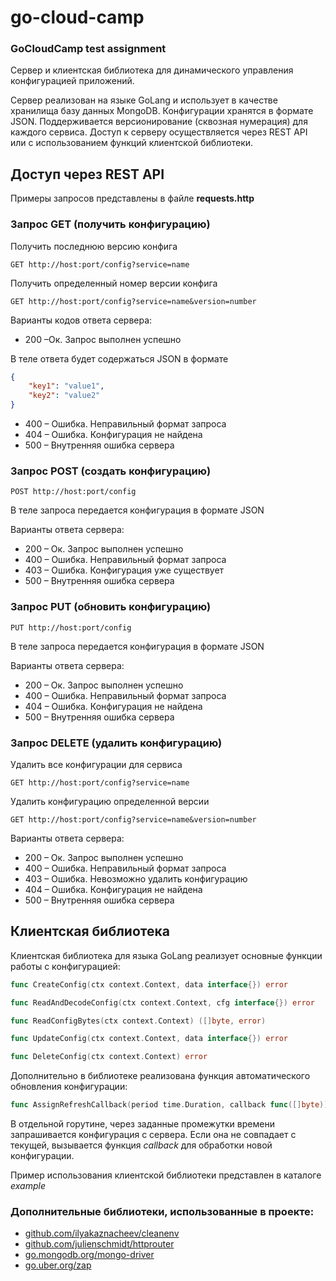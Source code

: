 # go-cloud-camp

### GoCloudCamp test assignment

Сервер и клиентская библиотека для динамического управления конфигурацией приложений.

Сервер реализован на языке GoLang и использует в качестве хранилища базу данных MongoDB. Конфигурации хранятся в формате JSON. Поддерживается версионирование (сквозная нумерация) для каждого сервиса. Доступ к серверу осуществляется через REST API или с использованием функций клиентской библиотеки.

## Доступ через REST API

Примеры запросов представлены в файле **requests.http**

### Запрос GET (получить конфигурацию)

Получить последнюю версию конфига

```
GET http://host:port/config?service=name
```

Получить определенный номер версии конфига

```
GET http://host:port/config?service=name&version=number
```

Варианты кодов ответа сервера:

- 200 –Ок. Запрос выполнен успешно

В теле ответа будет содержаться JSON в формате

```json
{
	"key1": "value1",
	"key2": "value2"
}
```

- 400 – Ошибка. Неправильный формат запроса
- 404 – Ошибка. Конфигурация не найдена
- 500 – Внутренняя ошибка сервера

### Запрос POST (создать конфигурацию)

```
POST http://host:port/config
```

В теле запроса передается конфигурация в формате JSON

Варианты ответа сервера:

- 200 – Ок. Запрос выполнен успешно
- 400 – Ошибка. Неправильный формат запроса
- 403 – Ошибка. Конфигурация уже существует
- 500 – Внутренняя ошибка сервера

### Запрос PUT (обновить конфигурацию)

```
PUT http://host:port/config
```

В теле запроса передается конфигурация в формате JSON

Варианты ответа сервера:

- 200 – Ок. Запрос выполнен успешно
- 400 – Ошибка. Неправильный формат запроса
- 404 – Ошибка. Конфигурация не найдена
- 500 – Внутренняя ошибка сервера

### Запрос DELETE (удалить конфигурацию)

Удалить все конфигурации для сервиса

```
GET http://host:port/config?service=name
```

Удалить конфигурацию определенной версии

```
GET http://host:port/config?service=name&version=number
```

Варианты ответа сервера:

- 200 – Ок. Запрос выполнен успешно
- 400 – Ошибка. Неправильный формат запроса
- 403 – Ошибка. Невозможно удалить конфигурацию
- 404 – Ошибка. Конфигурация не найдена
- 500 – Внутренняя ошибка сервера

## Клиентская библиотека

Клиентская библиотека для языка GoLang реализует основные функции работы с конфигурацией:

```go
func CreateConfig(ctx context.Context, data interface{}) error

func ReadAndDecodeConfig(ctx context.Context, cfg interface{}) error

func ReadConfigBytes(ctx context.Context) ([]byte, error)

func UpdateConfig(ctx context.Context, data interface{}) error

func DeleteConfig(ctx context.Context) error
```

Дополнительно в библиотеке реализована функция автоматического обновления конфигурации:

```go
func AssignRefreshCallback(period time.Duration, callback func([]byte)) error
```

В отдельной горутине, через заданные промежутки времени запрашивается конфигурация с сервера. Если она не совпадает с текущей, вызывается функция _callback_ для обработки новой конфигурации.

Пример использования клиентской библиотеки представлен в каталоге _example_

### Дополнительные библиотеки, использованные в проекте:

- [github.com/ilyakaznacheev/cleanenv](github.com/ilyakaznacheev/cleanenv)
- [github.com/julienschmidt/httprouter](github.com/julienschmidt/httprouter)
- [go.mongodb.org/mongo-driver](go.mongodb.org/mongo-driver)
- [go.uber.org/zap](go.uber.org/zap)
